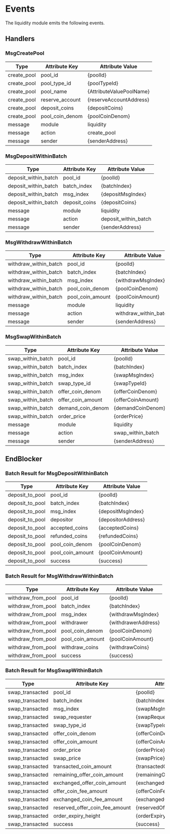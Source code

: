 <!-- order: 7 -->

 # Events

The liquidity module emits the following events.

## Handlers

### MsgCreatePool

Type        | Attribute Key   | Attribute Value
----------- | --------------- | ------------------------
create_pool | pool_id         | {poolId}
create_pool | pool_type_id    | {poolTypeId}
create_pool | pool_name       | {AttributeValuePoolName}
create_pool | reserve_account | {reserveAccountAddress}
create_pool | deposit_coins   | {depositCoins}
create_pool | pool_coin_denom | {poolCoinDenom}
message     | module          | liquidity
message     | action          | create_pool
message     | sender          | {senderAddress}

### MsgDepositWithinBatch

Type                 | Attribute Key | Attribute Value
-------------------- | ------------- | --------------------
deposit_within_batch | pool_id       | {poolId}
deposit_within_batch | batch_index   | {batchIndex}
deposit_within_batch | msg_index     | {depositMsgIndex}
deposit_within_batch | deposit_coins | {depositCoins}
message              | module        | liquidity
message              | action        | deposit_within_batch
message              | sender        | {senderAddress}

### MsgWithdrawWithinBatch

Type                  | Attribute Key    | Attribute Value
--------------------- | ---------------- | ---------------------
withdraw_within_batch | pool_id          | {poolId}
withdraw_within_batch | batch_index      | {batchIndex}
withdraw_within_batch | msg_index        | {withdrawMsgIndex}
withdraw_within_batch | pool_coin_denom  | {poolCoinDenom}
withdraw_within_batch | pool_coin_amount | {poolCoinAmount}
message               | module           | liquidity
message               | action           | withdraw_within_batch
message               | sender           | {senderAddress}

### MsgSwapWithinBatch

Type              | Attribute Key     | Attribute Value
----------------- | ----------------- | -----------------
swap_within_batch | pool_id           | {poolId}
swap_within_batch | batch_index       | {batchIndex}
swap_within_batch | msg_index         | {swapMsgIndex}
swap_within_batch | swap_type_id      | {swapTypeId}
swap_within_batch | offer_coin_denom  | {offerCoinDenom}
swap_within_batch | offer_coin_amount | {offerCoinAmount}
swap_within_batch | demand_coin_denom | {demandCoinDenom}
swap_within_batch | order_price       | {orderPrice}
message           | module            | liquidity
message           | action            | swap_within_batch
message           | sender            | {senderAddress}

## EndBlocker

### Batch Result for MsgDepositWithinBatch

Type            | Attribute Key    | Attribute Value
--------------- | ---------------- | ------------------
deposit_to_pool | pool_id          | {poolId}
deposit_to_pool | batch_index      | {batchIndex}
deposit_to_pool | msg_index        | {depositMsgIndex}
deposit_to_pool | depositor        | {depositorAddress}
deposit_to_pool | accepted_coins   | {acceptedCoins}
deposit_to_pool | refunded_coins   | {refundedCoins}
deposit_to_pool | pool_coin_denom  | {poolCoinDenom}
deposit_to_pool | pool_coin_amount | {poolCoinAmount}
deposit_to_pool | success          | {success}

### Batch Result for MsgWithdrawWithinBatch

Type               | Attribute Key    | Attribute Value
------------------ | ---------------- | -------------------
withdraw_from_pool | pool_id          | {poolId}
withdraw_from_pool | batch_index      | {batchIndex}
withdraw_from_pool | msg_index        | {withdrawMsgIndex}
withdraw_from_pool | withdrawer       | {withdrawerAddress}
withdraw_from_pool | pool_coin_denom  | {poolCoinDenom}
withdraw_from_pool | pool_coin_amount | {poolCoinAmount}
withdraw_from_pool | withdraw_coins   | {withdrawCoins}
withdraw_from_pool | success          | {success}

### Batch Result for MsgSwapWithinBatch

Type            | Attribute Key                  | Attribute Value
--------------- | ------------------------------ | ----------------------------
swap_transacted | pool_id                        | {poolId}
swap_transacted | batch_index                    | {batchIndex}
swap_transacted | msg_index                      | {swapMsgIndex}
swap_transacted | swap_requester                 | {swapRequesterAddress}
swap_transacted | swap_type_id                   | {swapTypeId}
swap_transacted | offer_coin_denom               | {offerCoinDenom}
swap_transacted | offer_coin_amount              | {offerCoinAmount}
swap_transacted | order_price                    | {orderPrice}
swap_transacted | swap_price                     | {swapPrice}
swap_transacted | transacted_coin_amount         | {transactedCoinAmount}
swap_transacted | remaining_offer_coin_amount    | {remainingOfferCoinAmount}
swap_transacted | exchanged_offer_coin_amount    | {exchangedOfferCoinAmount}
swap_transacted | offer_coin_fee_amount          | {offerCoinFeeAmount}
swap_transacted | exchanged_coin_fee_amount      | {exchangedCoinFeeAmount}
swap_transacted | reserved_offer_coin_fee_amount | {reservedOfferCoinFeeAmount}
swap_transacted | order_expiry_height            | {orderExpiryHeight}
swap_transacted | success                        | {success}

<!-- remove for v1 ### Cancel Result for MsgSwapWithinBatch on Batch The spec, msg for cancellation of the swap order will be added from v2 | Type | Attribute Key | Attribute Value | | ----------- | ------------------------------ | ---------------------------- | | swap_cancel | pool_id | {poolId} | | swap_cancel | batch_index | {batchIndex} | | swap_cancel | msg_index | {swapMsgIndex} | | swap_cancel | swap_requester | {swapRequesterAddress} | | swap_cancel | swap_type_id | {swapTypeId} | | swap_cancel | offer_coin_denom | {offerCoinDenom} | | swap_cancel | offer_coin_amount | {offerCoinAmount} | | swap_cancel | offer_coin_fee_amount | {offerCoinFeeAmount} | | swap_cancel | reserved_offer_coin_fee_amount | {reservedOfferCoinFeeAmount} | | swap_cancel | order_price | {orderPrice} | | swap_cancel | swap_price | {swapPrice} | | swap_cancel | cancelled_coin_amount | {cancelledOfferCoinAmount} | | swap_cancel | remaining_offer_coin_amount | {remainingOfferCoinAmount} | | swap_cancel | order_expiry_height | {orderExpiryHeight} | | swap_cancel | success | {success} | -->
